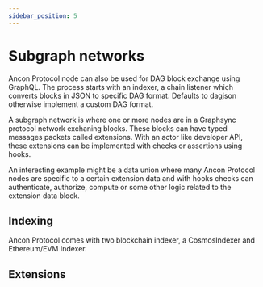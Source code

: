 ```yaml
---
sidebar_position: 5
---
```


# Subgraph networks

Ancon Protocol node can also be used for DAG block exchange using GraphQL. The process starts with an indexer, a chain listener
which converts blocks in JSON to specific DAG format. Defaults to dagjson otherwise implement a custom DAG format.

A subgraph network is where one or more nodes are in a Graphsync protocol network exchaning blocks. These blocks can have typed messages packets called extensions. With an actor like developer API, these extensions can be implemented with checks or assertions using hooks.

An interesting example might be a data union where many Ancon Protocol nodes are specific to a certain extension data and with hooks checks can authenticate, authorize, compute or some other logic related to the extension data block.


## Indexing 

Ancon Protocol comes with two blockchain indexer, a CosmosIndexer and Ethereum/EVM Indexer. 
## Extensions


